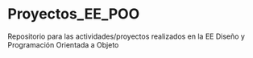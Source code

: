 # Proyectos_EE_POO
Repositorio para las actividades/proyectos realizados en la EE Diseño y Programación Orientada a Objeto
